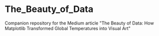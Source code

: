 # The_Beauty_of_Data
Companion repository for the Medium article "The Beauty of Data: How Matplotlib Transformed Global Temperatures into Visual Art"
